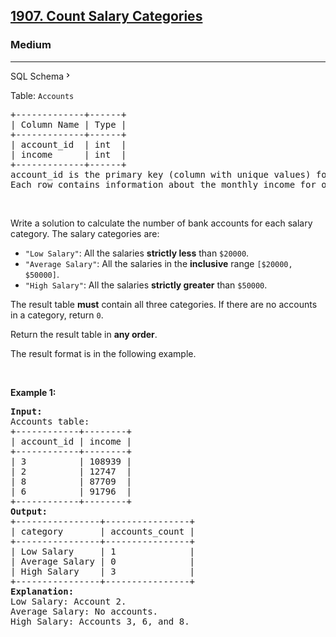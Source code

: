 <h2><a href="https://leetcode.com/problems/count-salary-categories/">1907. Count Salary Categories</a></h2><h3>Medium</h3><hr><div class="sql-schema-wrapper__3VBi" style="user-select: auto;"><a class="sql-schema-link__3cEg" style="user-select: auto;">SQL Schema<svg viewBox="0 0 24 24" width="1em" height="1em" class="icon__1Md2" style="user-select: auto;"><path fill-rule="evenodd" d="M10 6L8.59 7.41 13.17 12l-4.58 4.59L10 18l6-6z" style="user-select: auto;"></path></svg></a></div><div style="user-select: auto;"><p style="user-select: auto;">Table: <code style="user-select: auto;">Accounts</code></p>

<pre style="position: relative; user-select: auto;">+-------------+------+
| Column Name | Type |
+-------------+------+
| account_id  | int  |
| income      | int  |
+-------------+------+
account_id is the primary key (column with unique values) for this table.
Each row contains information about the monthly income for one bank account.
<div class="open_grepper_editor" title="Edit &amp; Save To Grepper" style="user-select: auto;"></div></pre>

<p style="user-select: auto;">&nbsp;</p>

<p style="user-select: auto;">Write a solution&nbsp;to calculate the number of bank accounts for each salary category. The salary categories are:</p>

<ul style="user-select: auto;">
	<li style="user-select: auto;"><code style="user-select: auto;">"Low Salary"</code>: All the salaries <strong style="user-select: auto;">strictly less</strong> than <code style="user-select: auto;">$20000</code>.</li>
	<li style="user-select: auto;"><code style="user-select: auto;">"Average Salary"</code>: All the salaries in the <strong style="user-select: auto;">inclusive</strong> range <code style="user-select: auto;">[$20000, $50000]</code>.</li>
	<li style="user-select: auto;"><code style="user-select: auto;">"High Salary"</code>: All the salaries <strong style="user-select: auto;">strictly greater</strong> than <code style="user-select: auto;">$50000</code>.</li>
</ul>

<p style="user-select: auto;">The result table <strong style="user-select: auto;">must</strong> contain all three categories. If there are no accounts in a category,&nbsp;return&nbsp;<code style="user-select: auto;">0</code>.</p>

<p style="user-select: auto;">Return the result table in <strong style="user-select: auto;">any order</strong>.</p>

<p style="user-select: auto;">The&nbsp;result format is in the following example.</p>

<p style="user-select: auto;">&nbsp;</p>
<p style="user-select: auto;"><strong class="example" style="user-select: auto;">Example 1:</strong></p>

<pre style="position: relative; user-select: auto;"><strong style="user-select: auto;">Input:</strong> 
Accounts table:
+------------+--------+
| account_id | income |
+------------+--------+
| 3          | 108939 |
| 2          | 12747  |
| 8          | 87709  |
| 6          | 91796  |
+------------+--------+
<strong style="user-select: auto;">Output:</strong> 
+----------------+----------------+
| category       | accounts_count |
+----------------+----------------+
| Low Salary     | 1              |
| Average Salary | 0              |
| High Salary    | 3              |
+----------------+----------------+
<strong style="user-select: auto;">Explanation:</strong> 
Low Salary: Account 2.
Average Salary: No accounts.
High Salary: Accounts 3, 6, and 8.
<div class="open_grepper_editor" title="Edit &amp; Save To Grepper" style="user-select: auto;"></div></pre>
</div>